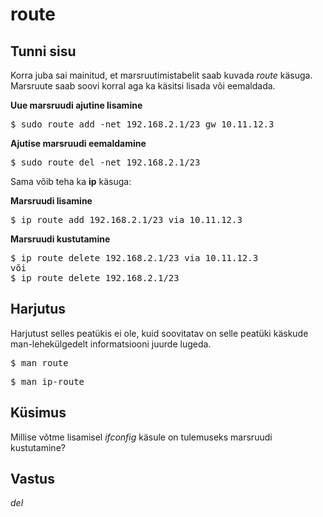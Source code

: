 ﻿# route

## Tunni sisu

Korra juba sai mainitud, et marsruutimistabelit saab kuvada *route* käsuga. Marsruute saab soovi korral aga ka käsitsi lisada või eemaldada.

<b>Uue marsruudi ajutine lisamine</b>

<pre>
$ sudo route add -net 192.168.2.1/23 gw 10.11.12.3
</pre>

<b>Ajutise marsruudi eemaldamine</b>

<pre>
$ sudo route del -net 192.168.2.1/23 
</pre>

Sama võib teha ka <b>ip</b> käsuga:

<b>Marsruudi lisamine</b>
<pre>
$ ip route add 192.168.2.1/23 via 10.11.12.3
</pre>

<b>Marsruudi kustutamine</b>
<pre>
$ ip route delete 192.168.2.1/23 via 10.11.12.3
või
$ ip route delete 192.168.2.1/23
</pre>

## Harjutus

Harjutust selles peatükis ei ole, kuid soovitatav on selle peatüki käskude man-lehekülgedelt informatsiooni juurde lugeda.

<pre>$ man route</pre>

<pre>$ man ip-route</pre>

## Küsimus

Millise võtme lisamisel *ifconfig* käsule on tulemuseks marsruudi kustutamine?

## Vastus

*del*
